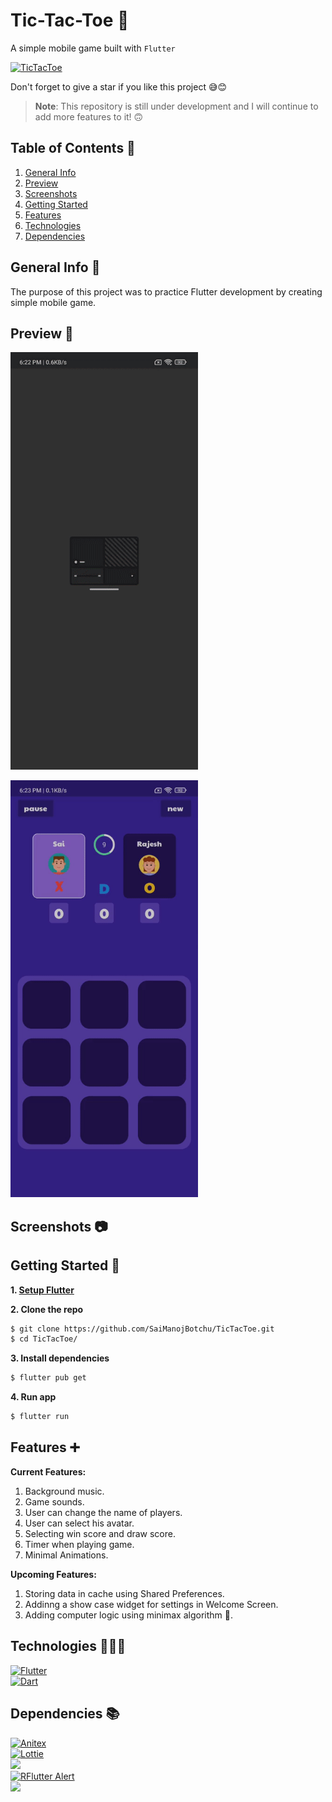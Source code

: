 # Tic-Tac-Toe 🎃

A simple mobile game built with `Flutter`

[![TicTacToe](https://img.shields.io/badge/TicTacToe-🎮-1EAEDB.svg)](https://github.com/SaiManojBotchu/TicTacToe)

Don't forget to give a star if you like this project 😅😊

> **Note**: This repository is still under development and I will continue to add more features to it! 🙃

## Table of Contents 📜

1. [General Info](#general-info-)
2. [Preview](#preview-)
3. [Screenshots](#screenshots-)
4. [Getting Started](#getting-started-)
5. [Features](#features-)
6. [Technologies](#technologies-)
7. [Dependencies](#dependencies-)


## General Info 📝

The purpose of this project was to practice Flutter development by creating simple mobile game.

## Preview 🎥
<img src="preview-1.gif" width="300"/> <pre>    <img src="preview-2.gif" width="300"/> </pre>

## Screenshots 📷

## Getting Started 🚀

**1. [ Setup Flutter](https://flutter.io/setup/)**

**2. Clone the repo**

```sh
$ git clone https://github.com/SaiManojBotchu/TicTacToe.git
$ cd TicTacToe/
```

**3. Install dependencies**
```sh
$ flutter pub get
```

**4. Run app**
```sh
$ flutter run
```

## Features ➕

**Current Features:**

1. Background music.
2. Game sounds.
3. User can change the name of players.
4. User can select his avatar.
5. Selecting win score and draw score.
6. Timer when playing game.
7. Minimal Animations.

**Upcoming Features:**

1. Storing data in cache using Shared Preferences.
2. Addinng a show case widget for settings in Welcome Screen.
3. Adding computer logic using minimax algorithm 🧠.

## Technologies 👨🏻‍💻

[![Flutter](https://img.shields.io/badge/Flutter-v2.2.3-1.svg)](https://flutter.dev/)   
[![Dart](https://img.shields.io/badge/Dart-v2.13.4-1.svg)](https://dart.dev/)   

## Dependencies 📚

[![Anitex](https://img.shields.io/badge/Anitex-v2.0.0-1.svg)](https://pub.dev/packages/anitex)  
[![Lottie](https://img.shields.io/badge/Lottie-v1.2.0-1.svg)](https://pub.dev/packages/lottie)  
[![](https://img.shields.io/badge/Delayed%20Display-v2.0.0-1.svg)](https://pub.dev/packages/delayed_display)  
[![RFlutter Alert](https://img.shields.io/badge/RFlutter%20Alert-v2.0.4-1.svg)](https://pub.dev/packages/rflutter_alert)  
[![](https://img.shields.io/badge/Assets%20Audio%20Player-v3.0.3+6-1.svg)](https://pub.dev/packages/assets_audio_player)  



